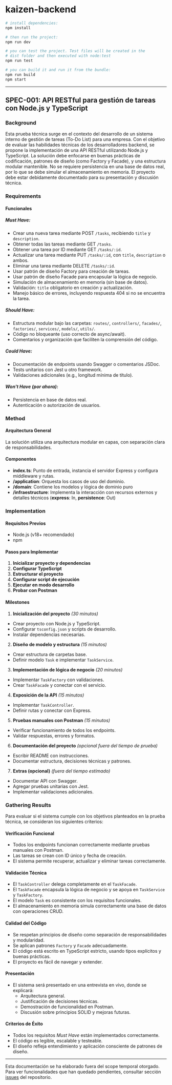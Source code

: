 # kaizen-backend

```bash
# install dependencies:
npm install

# then run the project:
npm run dev

# you can test the project. Test files will be created in the
# dist folder and then executed with node:test
npm run test

# you can build it and run it from the bundle:
npm run build
npm start
```

---

## SPEC-001: API RESTful para gestión de tareas con Node.js y TypeScript

### Background

Esta prueba técnica surge en el contexto del desarrollo de un sistema interno de gestión de tareas (To-Do List) para una empresa. Con el objetivo de evaluar las habilidades técnicas de los desarrolladores backend, se propone la implementación de una API RESTful utilizando Node.js y TypeScript. La solución debe enfocarse en buenas prácticas de codificación, patrones de diseño (como Factory y Facade), y una estructura modular mantenible. No se requiere persistencia en una base de datos real, por lo que se debe simular el almacenamiento en memoria. El proyecto debe estar debidamente documentado para su presentación y discusión técnica.

### Requirements

#### Funcionales

##### *Must Have:*
- Crear una nueva tarea mediante POST `/tasks`, recibiendo `title` y `description`.
- Obtener todas las tareas mediante GET `/tasks`.
- Obtener una tarea por ID mediante GET `/tasks/:id`.
- Actualizar una tarea mediante PUT `/tasks/:id`, con `title`, `description` o ambos.
- Eliminar una tarea mediante DELETE `/tasks/:id`.
- Usar patrón de diseño Factory para creación de tareas.
- Usar patrón de diseño Facade para encapsular la lógica de negocio.
- Simulación de almacenamiento en memoria (sin base de datos).
- Validación: `title` obligatorio en creación y actualización.
- Manejo básico de errores, incluyendo respuesta 404 si no se encuentra la tarea.

##### *Should Have:*
- Estructura modular bajo las carpetas: `routes/`, `controllers/`, `facades/`, `factories/`, `services/`, `models/`, `utils/`.
- Código no bloqueante (uso correcto de async/await).
- Comentarios y organización que faciliten la comprensión del código.

##### *Could Have:*
- Documentación de endpoints usando Swagger o comentarios JSDoc.
- Tests unitarios con Jest u otro framework.
- Validaciones adicionales (e.g., longitud mínima de título).

##### *Won't Have (por ahora):*
- Persistencia en base de datos real.
- Autenticación o autorización de usuarios.

### Method

#### Arquitectura General

La solución utiliza una arquitectura modular en capas, con separación clara de responsabilidades.

#### Componentes

- **index.ts**: Punto de entrada, instancia el servidor Express y configura middleware y rutas.
- **/application**: Orquesta los casos de uso del dominio.
- **/domain**: Contiene los modelos y lógica de dominio puro
- **/infraestructure**: Implementa la interacción con recursos externos y detalles técnicos (**express**: In, **persistence**: Out)

### Implementation

#### Requisitos Previos

- Node.js (v18+ recomendado)
- npm

#### Pasos para Implementar

1. **Inicializar proyecto y dependencias**
2. **Configurar TypeScript**
3. **Estructurar el proyecto**
4. **Configurar script de ejecución**
5. **Ejecutar en modo desarrollo**
6. **Probar con Postman**

#### Milestones

1. **Inicialización del proyecto** *(30 minutos)*
- Crear proyecto con Node.js y TypeScript.
- Configurar `tsconfig.json` y scripts de desarrollo.
- Instalar dependencias necesarias.

2. **Diseño de modelo y estructura** *(15 minutos)*
- Crear estructura de carpetas base.
- Definir modelo `Task` e implementar `TaskService`.

3. **Implementación de lógica de negocio** *(20 minutos)*
- Implementar `TaskFactory` con validaciones.
- Crear `TaskFacade` y conectar con el servicio.

4. **Exposición de la API** *(15 minutos)*
- Implementar `TaskController`.
- Definir rutas y conectar con Express.

5. **Pruebas manuales con Postman** *(15 minutos)*
- Verificar funcionamiento de todos los endpoints.
- Validar respuestas, errores y formatos.

6. **Documentación del proyecto** *(opcional fuera del tiempo de prueba)*
- Escribir README con instrucciones.
- Documentar estructura, decisiones técnicas y patrones.

7. **Extras (opcional)** *(fuera del tiempo estimado)*
- Documentar API con Swagger.
- Agregar pruebas unitarias con Jest.
- Implementar validaciones adicionales.

### Gathering Results

Para evaluar si el sistema cumple con los objetivos planteados en la prueba técnica, se consideran los siguientes criterios:

#### Verificación Funcional

- Todos los endpoints funcionan correctamente mediante pruebas manuales con Postman.
- Las tareas se crean con ID único y fecha de creación.
- El sistema permite recuperar, actualizar y eliminar tareas correctamente.

#### Validación Técnica

- El `TaskController` delega completamente en el `TaskFacade`.
- El `TaskFacade` encapsula la lógica de negocio y se apoya en `TaskService` y `TaskFactory`.
- El modelo `Task` es consistente con los requisitos funcionales.
- El almacenamiento en memoria simula correctamente una base de datos con operaciones CRUD.

#### Calidad del Código

- Se respetan principios de diseño como separación de responsabilidades y modularidad.
- Se aplican patrones `Factory` y `Facade` adecuadamente.
- El código está escrito en TypeScript estricto, usando tipos explícitos y buenas prácticas.
- El proyecto es fácil de navegar y extender.

#### Presentación

- El sistema será presentado en una entrevista en vivo, donde se explicará:
  - Arquitectura general.
  - Justificación de decisiones técnicas.
  - Demostración de funcionalidad en Postman.
  - Discusión sobre principios SOLID y mejoras futuras.

#### Criterios de Éxito

- Todos los requisitos *Must Have* están implementados correctamente.
- El código es legible, escalable y testeable.
- El diseño refleja entendimiento y aplicación consciente de patrones de diseño.

---

Esta documentación se ha elaborado fuera del scope temporal otorgado. Para ver funcionalidades que han quedado pendientes, consultar sección [issues](https://github.com/agarzon48/kaizen-backend/issues) del repositorio.